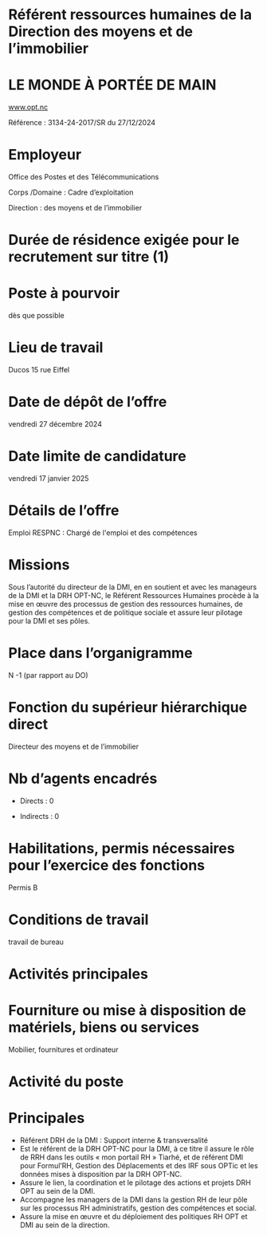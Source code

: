 # Référent ressources humaines de la Direction des moyens et de l’immobilier

# LE MONDE À PORTÉE DE MAIN

www.opt.nc

Référence : 3134-24-2017/SR du 27/12/2024

# Employeur

Office des Postes et des Télécommunications

Corps /Domaine : Cadre d’exploitation

Direction : des moyens et de l’immobilier

# Durée de résidence exigée pour le recrutement sur titre (1)

# Poste à pourvoir

dès que possible

# Lieu de travail

Ducos 15 rue Eiffel

# Date de dépôt de l’offre

vendredi 27 décembre 2024

# Date limite de candidature

vendredi 17 janvier 2025

# Détails de l’offre

Emploi RESPNC : Chargé de l'emploi et des compétences

# Missions

Sous l’autorité du directeur de la DMI, en en soutient et avec les manageurs de la DMI et la DRH OPT-NC, le Référent Ressources Humaines procède à la mise en œuvre des processus de gestion des ressources humaines, de gestion des compétences et de politique sociale et assure leur pilotage pour la DMI et ses pôles.

# Place dans l’organigramme

N -1 (par rapport au DO)

# Fonction du supérieur hiérarchique direct

Directeur des moyens et de l’immobilier

# Nb d’agents encadrés

- Directs : 0

- Indirects : 0

# Habilitations, permis nécessaires pour l’exercice des fonctions

Permis B

# Conditions de travail

travail de bureau

# Activités principales

# Fourniture ou mise à disposition de matériels, biens ou services

Mobilier, fournitures et ordinateur

# Activité du poste

# Principales

- Référent DRH de la DMI : Support interne & transversalité
- Est le référent de la DRH OPT-NC pour la DMI, à ce titre il assure le rôle de RRH dans les outils « mon portail RH » Tiarhé, et de référent DMI pour Formul’RH, Gestion des Déplacements et des IRF sous OPTic et les données mises à disposition par la DRH OPT-NC.
- Assure le lien, la coordination et le pilotage des actions et projets DRH OPT au sein de la DMI.
- Accompagne les managers de la DMI dans la gestion RH de leur pôle sur les processus RH administratifs, gestion des compétences et social.
- Assure la mise en œuvre et du déploiement des politiques RH OPT et DMI au sein de la direction.